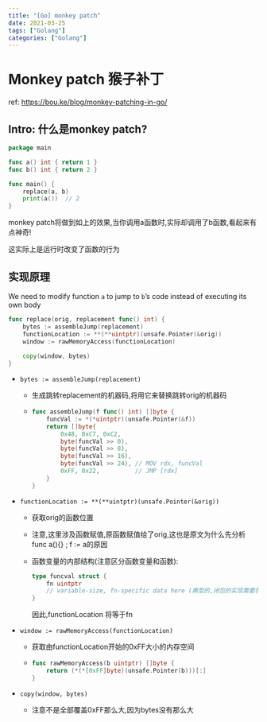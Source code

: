 ```yaml
---
title: "[Go] monkey patch"
date: 2021-03-25
tags: ["Golang"]
categories: ["Golang"]
---
```


# Monkey patch 猴子补丁

ref: https://bou.ke/blog/monkey-patching-in-go/

## Intro: 什么是monkey patch?

```go
package main

func a() int { return 1 }
func b() int { return 2 }

func main() {
	replace(a, b)
	print(a())  // 2
}
```

monkey patch将做到如上的效果,当你调用a函数时,实际却调用了b函数,看起来有点神奇!

这实际上是运行时改变了函数的行为

## 实现原理

We need to modify function `a` to jump to `b`’s code instead of executing its own body

```go
func replace(orig, replacement func() int) {
	bytes := assembleJump(replacement)  
	functionLocation := **(**uintptr)(unsafe.Pointer(&orig))
	window := rawMemoryAccess(functionLocation)
	
	copy(window, bytes)
}
```

- `bytes := assembleJump(replacement) `

  - 生成跳转replacement的机器码,将用它来替换跳转orig的机器码

  - ```go
    func assembleJump(f func() int) []byte {
    	funcVal := *(*uintptr)(unsafe.Pointer(&f))
    	return []byte{
    		0x48, 0xC7, 0xC2,
    		byte(funcVal >> 0),
    		byte(funcVal >> 8),
    		byte(funcVal >> 16),
    		byte(funcVal >> 24), // MOV rdx, funcVal
    		0xFF, 0x22,          // JMP [rdx]
    	}
    }
    ```

    

- `functionLocation := **(**uintptr)(unsafe.Pointer(&orig))`

  - 获取orig的函数位置

  - 注意,这里涉及函数赋值,原函数赋值给了orig,这也是原文为什么先分析func a(){} ; f := a的原因

  - 函数变量的内部结构(注意区分函数变量和函数):

    ```go
    type funcval struct {
        fn uintptr
        // variable-size, fn-specific data here (典型的,闭包的实现需要引用外部变量,放在这)
    }
    ```

    因此,functionLocation 将等于fn 

- `window := rawMemoryAccess(functionLocation)`

  - 获取由functionLocation开始的0xFF大小的内存空间

  - ```go
    func rawMemoryAccess(b uintptr) []byte {
    	return (*(*[0xFF]byte)(unsafe.Pointer(b)))[:]
    }
    ```

- `copy(window, bytes)`

  - 注意不是全部覆盖0xFF那么大,因为bytes没有那么大

